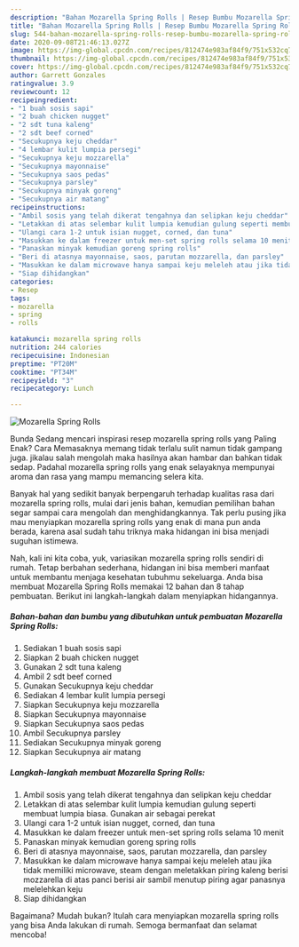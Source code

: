 ```yaml
---
description: "Bahan Mozarella Spring Rolls | Resep Bumbu Mozarella Spring Rolls Yang Sedap"
title: "Bahan Mozarella Spring Rolls | Resep Bumbu Mozarella Spring Rolls Yang Sedap"
slug: 544-bahan-mozarella-spring-rolls-resep-bumbu-mozarella-spring-rolls-yang-sedap
date: 2020-09-08T21:46:13.027Z
image: https://img-global.cpcdn.com/recipes/812474e983af84f9/751x532cq70/mozarella-spring-rolls-foto-resep-utama.jpg
thumbnail: https://img-global.cpcdn.com/recipes/812474e983af84f9/751x532cq70/mozarella-spring-rolls-foto-resep-utama.jpg
cover: https://img-global.cpcdn.com/recipes/812474e983af84f9/751x532cq70/mozarella-spring-rolls-foto-resep-utama.jpg
author: Garrett Gonzales
ratingvalue: 3.9
reviewcount: 12
recipeingredient:
- "1 buah sosis sapi"
- "2 buah chicken nugget"
- "2 sdt tuna kaleng"
- "2 sdt beef corned"
- "Secukupnya keju cheddar"
- "4 lembar kulit lumpia persegi"
- "Secukupnya keju mozzarella"
- "Secukupnya mayonnaise"
- "Secukupnya saos pedas"
- "Secukupnya parsley"
- "Secukupnya minyak goreng"
- "Secukupnya air matang"
recipeinstructions:
- "Ambil sosis yang telah dikerat tengahnya dan selipkan keju cheddar"
- "Letakkan di atas selembar kulit lumpia kemudian gulung seperti membuat lumpia biasa. Gunakan air sebagai perekat"
- "Ulangi cara 1-2 untuk isian nugget, corned, dan tuna"
- "Masukkan ke dalam freezer untuk men-set spring rolls selama 10 menit"
- "Panaskan minyak kemudian goreng spring rolls"
- "Beri di atasnya mayonnaise, saos, parutan mozzarella, dan parsley"
- "Masukkan ke dalam microwave hanya sampai keju meleleh atau jika tidak memiliki microwave, steam dengan meletakkan piring kaleng berisi mozzarella di atas panci berisi air sambil menutup piring agar panasnya melelehkan keju"
- "Siap dihidangkan"
categories:
- Resep
tags:
- mozarella
- spring
- rolls

katakunci: mozarella spring rolls 
nutrition: 244 calories
recipecuisine: Indonesian
preptime: "PT20M"
cooktime: "PT34M"
recipeyield: "3"
recipecategory: Lunch

---
```



![Mozarella Spring Rolls](https://img-global.cpcdn.com/recipes/812474e983af84f9/751x532cq70/mozarella-spring-rolls-foto-resep-utama.jpg)

Bunda Sedang mencari inspirasi resep mozarella spring rolls yang Paling Enak? Cara Memasaknya memang tidak terlalu sulit namun tidak gampang juga. jikalau salah mengolah maka hasilnya akan hambar dan bahkan tidak sedap. Padahal mozarella spring rolls yang enak selayaknya mempunyai aroma dan rasa yang mampu memancing selera kita.



Banyak hal yang sedikit banyak berpengaruh terhadap kualitas rasa dari mozarella spring rolls, mulai dari jenis bahan, kemudian pemilihan bahan segar sampai cara mengolah dan menghidangkannya. Tak perlu pusing jika mau menyiapkan mozarella spring rolls yang enak di mana pun anda berada, karena asal sudah tahu triknya maka hidangan ini bisa menjadi suguhan istimewa.


Nah, kali ini kita coba, yuk, variasikan mozarella spring rolls sendiri di rumah. Tetap berbahan sederhana, hidangan ini bisa memberi manfaat untuk membantu menjaga kesehatan tubuhmu sekeluarga. Anda bisa membuat Mozarella Spring Rolls memakai 12 bahan dan 8 tahap pembuatan. Berikut ini langkah-langkah dalam menyiapkan hidangannya.

<!--inarticleads1-->

##### Bahan-bahan dan bumbu yang dibutuhkan untuk pembuatan Mozarella Spring Rolls:

1. Sediakan 1 buah sosis sapi
1. Siapkan 2 buah chicken nugget
1. Gunakan 2 sdt tuna kaleng
1. Ambil 2 sdt beef corned
1. Gunakan Secukupnya keju cheddar
1. Sediakan 4 lembar kulit lumpia persegi
1. Siapkan Secukupnya keju mozzarella
1. Siapkan Secukupnya mayonnaise
1. Siapkan Secukupnya saos pedas
1. Ambil Secukupnya parsley
1. Sediakan Secukupnya minyak goreng
1. Siapkan Secukupnya air matang




<!--inarticleads2-->

##### Langkah-langkah membuat Mozarella Spring Rolls:

1. Ambil sosis yang telah dikerat tengahnya dan selipkan keju cheddar
1. Letakkan di atas selembar kulit lumpia kemudian gulung seperti membuat lumpia biasa. Gunakan air sebagai perekat
1. Ulangi cara 1-2 untuk isian nugget, corned, dan tuna
1. Masukkan ke dalam freezer untuk men-set spring rolls selama 10 menit
1. Panaskan minyak kemudian goreng spring rolls
1. Beri di atasnya mayonnaise, saos, parutan mozzarella, dan parsley
1. Masukkan ke dalam microwave hanya sampai keju meleleh atau jika tidak memiliki microwave, steam dengan meletakkan piring kaleng berisi mozzarella di atas panci berisi air sambil menutup piring agar panasnya melelehkan keju
1. Siap dihidangkan




Bagaimana? Mudah bukan? Itulah cara menyiapkan mozarella spring rolls yang bisa Anda lakukan di rumah. Semoga bermanfaat dan selamat mencoba!
